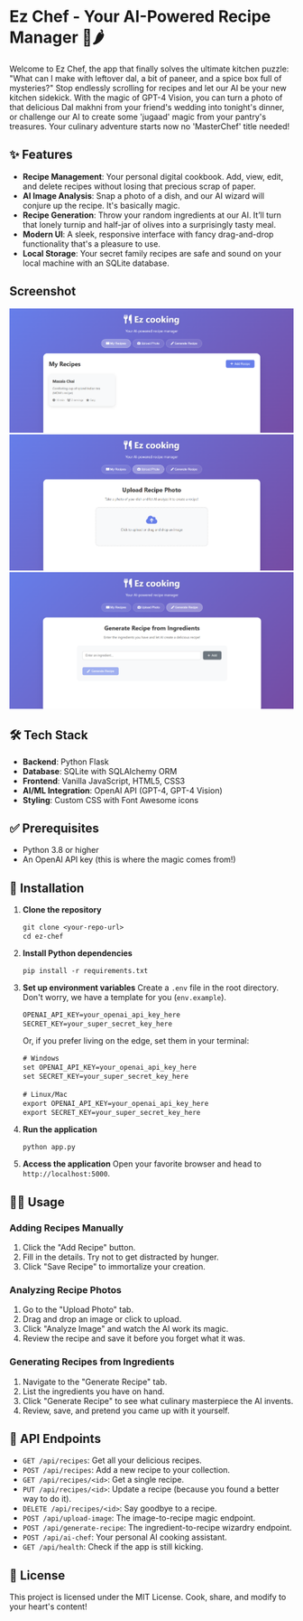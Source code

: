 # Ez Chef - Your AI-Powered Recipe Manager 🍳🌶️

Welcome to Ez Chef, the app that finally solves the ultimate kitchen puzzle: "What can I make with leftover dal, a bit of paneer, and a spice box full of mysteries?" Stop endlessly scrolling for recipes and let our AI be your new kitchen sidekick. With the magic of GPT-4 Vision, you can turn a photo of that delicious Dal makhni from your friend's wedding into tonight's dinner, or challenge our AI to create some 'jugaad' magic from your pantry's treasures. Your culinary adventure starts now no 'MasterChef' title needed!

## ✨ Features

-   **Recipe Management**: Your personal digital cookbook. Add, view, edit, and delete recipes without losing that precious scrap of paper.
-   **AI Image Analysis**: Snap a photo of a dish, and our AI wizard will conjure up the recipe. It's basically magic.
-   **Recipe Generation**: Throw your random ingredients at our AI. It’ll turn that lonely turnip and half-jar of olives into a surprisingly tasty meal.
-   **Modern UI**: A sleek, responsive interface with fancy drag-and-drop functionality that's a pleasure to use.
-   **Local Storage**: Your secret family recipes are safe and sound on your local machine with an SQLite database.

##  Screenshot

![App Screenshot](static/uploads/screenshot-recipe.png)
![App Screenshot](static/uploads/screenshot-upload.png)
![App Screenshot](static/uploads/screenshot-homepage.png)

## 🛠️ Tech Stack

-   **Backend**: Python Flask
-   **Database**: SQLite with SQLAlchemy ORM
-   **Frontend**: Vanilla JavaScript, HTML5, CSS3
-   **AI/ML Integration**: OpenAI API (GPT-4, GPT-4 Vision)
-   **Styling**: Custom CSS with Font Awesome icons

## ✅ Prerequisites

-   Python 3.8 or higher
-   An OpenAI API key (this is where the magic comes from!)

## 🚀 Installation

1.  **Clone the repository**
    ```
    git clone <your-repo-url>
    cd ez-chef
    ```

2.  **Install Python dependencies**
    ```
    pip install -r requirements.txt
    ```

3.  **Set up environment variables**
    Create a `.env` file in the root directory. Don't worry, we have a template for you (`env.example`).
    ```
    OPENAI_API_KEY=your_openai_api_key_here
    SECRET_KEY=your_super_secret_key_here
    ```
    Or, if you prefer living on the edge, set them in your terminal:
    ```
    # Windows
    set OPENAI_API_KEY=your_openai_api_key_here
    set SECRET_KEY=your_super_secret_key_here
    
    # Linux/Mac
    export OPENAI_API_KEY=your_openai_api_key_here
    export SECRET_KEY=your_super_secret_key_here
    ```

4.  **Run the application**
    ```
    python app.py
    ```

5.  **Access the application**
    Open your favorite browser and head to `http://localhost:5000`.

## 👨‍🍳 Usage

### Adding Recipes Manually
1.  Click the "Add Recipe" button.
2.  Fill in the details. Try not to get distracted by hunger.
3.  Click "Save Recipe" to immortalize your creation.

### Analyzing Recipe Photos
1.  Go to the "Upload Photo" tab.
2.  Drag and drop an image or click to upload.
3.  Click "Analyze Image" and watch the AI work its magic.
4.  Review the recipe and save it before you forget what it was.

### Generating Recipes from Ingredients
1.  Navigate to the "Generate Recipe" tab.
2.  List the ingredients you have on hand.
3.  Click "Generate Recipe" to see what culinary masterpiece the AI invents.
4.  Review, save, and pretend you came up with it yourself.

## 🔌 API Endpoints

-   `GET /api/recipes`: Get all your delicious recipes.
-   `POST /api/recipes`: Add a new recipe to your collection.
-   `GET /api/recipes/<id>`: Get a single recipe.
-   `PUT /api/recipes/<id>`: Update a recipe (because you found a better way to do it).
-   `DELETE /api/recipes/<id>`: Say goodbye to a recipe.
-   `POST /api/upload-image`: The image-to-recipe magic endpoint.
-   `POST /api/generate-recipe`: The ingredient-to-recipe wizardry endpoint.
-   `POST /api/ai-chef`: Your personal AI cooking assistant.
-   `GET /api/health`: Check if the app is still kicking.

## 📜 License

This project is licensed under the MIT License. Cook, share, and modify to your heart's content!

